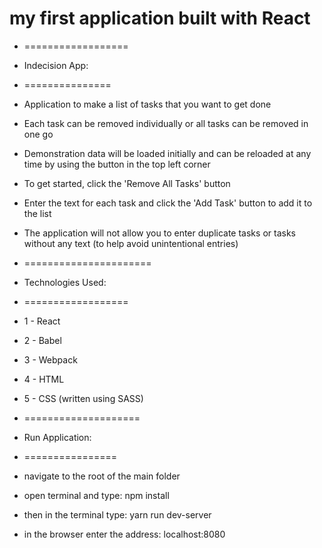 # my first application built with React

* ==================
* Indecision App:
* ===============
* Application to make a list of tasks that you want to get done
* Each task can be removed individually or all tasks can be removed in one go
* Demonstration data will be loaded initially and can be reloaded at any time by using the button in the top left corner

* To get started, click the 'Remove All Tasks' button
* Enter the text for each task and click the 'Add Task' button to add it to the list
* The application will not allow you to enter duplicate tasks or tasks without any text (to help avoid unintentional entries)


* ======================
* Technologies Used:
* ==================
*  1 - React
*  2 - Babel
*  3 - Webpack
*  4 - HTML
*  5 - CSS (written using SASS)


* ====================
* Run Application:
* ================
*  navigate to the root of the main folder
*  open terminal and type: npm install
*  then in the terminal type: yarn run dev-server
*  in the browser enter the address: localhost:8080

